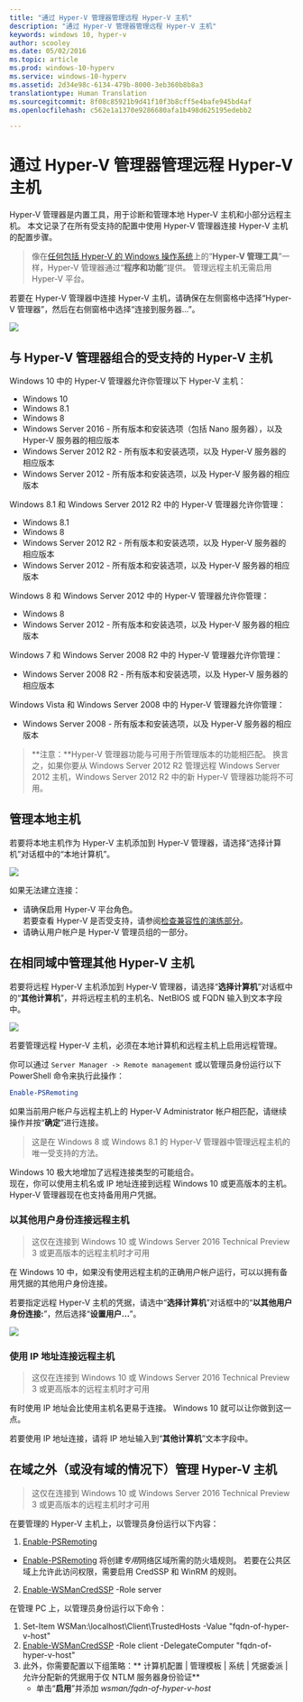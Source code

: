 ```yaml
---
title: "通过 Hyper-V 管理器管理远程 Hyper-V 主机"
description: "通过 Hyper-V 管理器管理远程 Hyper-V 主机"
keywords: windows 10, hyper-v
author: scooley
ms.date: 05/02/2016
ms.topic: article
ms.prod: windows-10-hyperv
ms.service: windows-10-hyperv
ms.assetid: 2d34e98c-6134-479b-8000-3eb360b8b8a3
translationtype: Human Translation
ms.sourcegitcommit: 8f08c85921b9d41f10f3b8cff5e4bafe945bd4af
ms.openlocfilehash: c562e1a1370e9286680afa1b498d625195edebb2

---
```


# 通过 Hyper-V 管理器管理远程 Hyper-V 主机

Hyper-V 管理器是内置工具，用于诊断和管理本地 Hyper-V 主机和小部分远程主机。  本文记录了在所有受支持的配置中使用 Hyper-V 管理器连接 Hyper-V 主机的配置步骤。

> 像在[任何包括 Hyper-V 的 Windows 操作系统](../quick_start/walkthrough_compatibility.md#operating-system-requirements)上的“**Hyper-V 管理工具**”一样，Hyper-V 管理器通过“**程序和功能**”提供。  管理远程主机无需启用 Hyper-V 平台。

若要在 Hyper-V 管理器中连接 Hyper-V 主机，请确保在左侧窗格中选择“Hyper-V 管理器”，然后在右侧窗格中选择“连接到服务器...”。

![](media/HyperVManager-ConnectToHost.png)

## 与 Hyper-V 管理器组合的受支持的 Hyper-V 主机
Windows 10 中的 Hyper-V 管理器允许你管理以下 Hyper-V 主机：
* Windows 10
* Windows 8.1
* Windows 8
* Windows Server 2016 - 所有版本和安装选项（包括 Nano 服务器），以及 Hyper-V 服务器的相应版本
* Windows Server 2012 R2 - 所有版本和安装选项，以及 Hyper-V 服务器的相应版本
* Windows Server 2012 - 所有版本和安装选项，以及 Hyper-V 服务器的相应版本

Windows 8.1 和 Windows Server 2012 R2 中的 Hyper-V 管理器允许你管理：
* Windows 8.1
* Windows 8
* Windows Server 2012 R2 - 所有版本和安装选项，以及 Hyper-V 服务器的相应版本
* Windows Server 2012 - 所有版本和安装选项，以及 Hyper-V 服务器的相应版本

Windows 8 和 Windows Server 2012 中的 Hyper-V 管理器允许你管理：
* Windows 8
* Windows Server 2012 - 所有版本和安装选项，以及 Hyper-V 服务器的相应版本

Windows 7 和 Windows Server 2008 R2 中的 Hyper-V 管理器允许你管理：
* Windows Server 2008 R2 - 所有版本和安装选项，以及 Hyper-V 服务器的相应版本

Windows Vista 和 Windows Server 2008 中的 Hyper-V 管理器允许你管理：
* Windows Server 2008 - 所有版本和安装选项，以及 Hyper-V 服务器的相应版本

> **注意：**Hyper-V 管理器功能与可用于所管理版本的功能相匹配。 换言之，如果你要从 Windows Server 2012 R2 管理远程 Windows Server 2012 主机，Windows Server 2012 R2 中的新 Hyper-V 管理器功能将不可用。

## 管理本地主机 ##
若要将本地主机作为 Hyper-V 主机添加到 Hyper-V 管理器，请选择“选择计算机”对话框中的“本地计算机”。

![](media/HyperVManager-ConnectToLocalHost.png)

如果无法建立连接：
*  请确保启用 Hyper-V 平台角色。  
  若要查看 Hyper-V 是否受支持，请参阅[检查兼容性的演练部分](../quick_start/walkthrough_compatibility.md)。
*  请确认用户帐户是 Hyper-V 管理员组的一部分。


## 在相同域中管理其他 Hyper-V 主机 ##

若要将远程 Hyper-V 主机添加到 Hyper-V 管理器，请选择“**选择计算机**”对话框中的“**其他计算机**”，并将远程主机的主机名、NetBIOS 或 FQDN 输入到文本字段中。

![](media/HyperVManager-ConnectToRemoteHost.png)

若要管理远程 Hyper-V 主机，必须在本地计算机和远程主机上启用远程管理。

你可以通过 `Server Manager -> Remote management` 或以管理员身份运行以下 PowerShell 命令来执行此操作： 

``` PowerShell
Enable-PSRemoting
```

如果当前用户帐户与远程主机上的 Hyper-V Administrator 帐户相匹配，请继续操作并按“**确定**”进行连接。  

> 这是在 Windows 8 或 Windows 8.1 的 Hyper-V 管理器中管理远程主机的唯一受支持的方法。


Windows 10 极大地增加了远程连接类型的可能组合。  
现在，你可以使用主机名或 IP 地址连接到远程 Windows 10 或更高版本的主机。  Hyper-V 管理器现在也支持备用用户凭据。  


### 以其他用户身份连接远程主机
> 这仅在连接到 Windows 10 或 Windows Server 2016 Technical Preview 3 或更高版本的远程主机时才可用

在 Windows 10 中，如果没有使用远程主机的正确用户帐户运行，可以以拥有备用凭据的其他用户身份连接。

若要指定远程 Hyper-V 主机的凭据，请选中“**选择计算机**”对话框中的“**以其他用户身份连接:**”，然后选择“**设置用户...**”。

![](media/HyperVManager-ConnectToRemoteHostAltCreds.png)


### 使用 IP 地址连接远程主机
> 这仅在连接到 Windows 10 或 Windows Server 2016 Technical Preview 3 或更高版本的远程主机时才可用

有时使用 IP 地址会比使用主机名更易于连接。 Windows 10 就可以让你做到这一点。

若要使用 IP 地址连接，请将 IP 地址输入到“**其他计算机**”文本字段中。


## 在域之外（或没有域的情况下）管理 Hyper-V 主机 ##
> 这仅在连接到 Windows 10 或 Windows Server 2016 Technical Preview 3 或更高版本的远程主机时才可用

在要管理的 Hyper-V 主机上，以管理员身份运行以下内容：

1.  [Enable-PSRemoting](https://technet.microsoft.com/en-us/library/hh849694.aspx)
  * [Enable-PSRemoting](https://technet.microsoft.com/en-us/library/hh849694.aspx) 将创建*专用*网络区域所需的防火墙规则。 若要在公共区域上允许此访问权限，需要启用 CredSSP 和 WinRM 的规则。
2.  [Enable-WSManCredSSP](https://technet.microsoft.com/en-us/library/hh849872.aspx) -Role server

在管理 PC 上，以管理员身份运行以下命令：

1. Set-Item WSMan:\localhost\Client\TrustedHosts -Value "fqdn-of-hyper-v-host"
2. [Enable-WSManCredSSP](https://technet.microsoft.com/en-us/library/hh849872.aspx) -Role client -DelegateComputer "fqdn-of-hyper-v-host"
3. 此外，你需要配置以下组策略：** 计算机配置 | 管理模板 | 系统 | 凭据委派 | 允许分配新的凭据用于仅 NTLM 服务器身份验证**
    * 单击“**启用**”并添加 *wsman/fqdn-of-hyper-v-host*



<!--HONumber=Nov16_HO1-->


